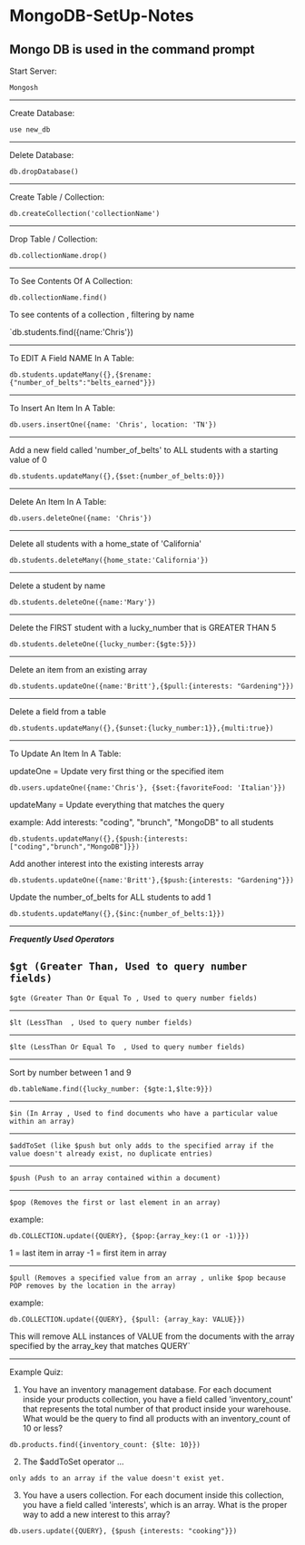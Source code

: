 # MongoDB-SetUp-Notes

Mongo DB is used in the command prompt 
---------------------------------------
Start Server:

`Mongosh`

---------------------------------------

Create Database:

`use new_db`

---------------------------------------

Delete Database:

`db.dropDatabase()`

---------------------------------------

Create Table / Collection:

`db.createCollection('collectionName')`

---------------------------------------

Drop Table / Collection:

`db.collectionName.drop()`

---------------------------------------

To See Contents Of A Collection:

`db.collectionName.find()`

To see contents of a collection , filtering by name

`db.students.find({name:'Chris'})

---------------------------------------


To EDIT A Field NAME In A Table:

`db.students.updateMany({},{$rename:{"number_of_belts":"belts_earned"}})`

---------------------------------------

To Insert An Item In A Table:

`db.users.insertOne({name: 'Chris', location: 'TN'})`

---------------------------------------

Add a new field called 'number_of_belts' to ALL students with a starting value of 0

`db.students.updateMany({},{$set:{number_of_belts:0}})`

---------------------------------------

Delete An Item In A Table:

`db.users.deleteOne({name: 'Chris'})`

---------------------------------------

Delete all students with a home_state of 'California'

`db.students.deleteMany({home_state:'California'})`

---------------------------------------

Delete a student by name

`db.students.deleteOne({name:'Mary'})`

---------------------------------------


Delete the FIRST student with a lucky_number that is GREATER THAN 5

`db.students.deleteOne({lucky_number:{$gte:5}})`

---------------------------------------

Delete an item from an existing array

`db.students.updateOne({name:'Britt'},{$pull:{interests: "Gardening"}})`

---------------------------------------


Delete a field from a table

`db.students.updateMany({},{$unset:{lucky_number:1}},{multi:true})`

---------------------------------------



To Update An Item In A Table:

updateOne = Update very first thing or the specified item

`db.users.updateOne({name:'Chris'}, {$set:{favoriteFood: 'Italian'}})`

updateMany = Update everything that matches the query

example: Add interests: "coding", "brunch", "MongoDB" to all students

`db.students.updateMany({},{$push:{interests:["coding","brunch","MongoDB"]}})`

Add another interest into the existing interests array

`db.students.updateOne({name:'Britt'},{$push:{interests: "Gardening"}})`

Update the number_of_belts for ALL students to add 1

`db.students.updateMany({},{$inc:{number_of_belts:1}})`

---------------------------------------


*****Frequently Used Operators*****

`$gt (Greater Than, Used to query number fields)`
-----------------------------------------------------------------------------------

`$gte (Greater Than Or Equal To , Used to query number fields)`

-----------------------------------------------------------------------------------

`$lt (LessThan  , Used to query number fields)`

-----------------------------------------------------------------------------------

`$lte (LessThan Or Equal To  , Used to query number fields)`

-----------------------------------------------------------------------------------

Sort by number between 1 and 9 

`db.tableName.find({lucky_number: {$gte:1,$lte:9}})`

-----------------------------------------------------------------------------------


`$in (In Array , Used to find documents who have a particular value within an array)`

-----------------------------------------------------------------------------------


`$addToSet (like $push but only adds to the specified array if the value doesn't already exist, no duplicate entries)`

-----------------------------------------------------------------------------------


`$push (Push to an array contained within a document)`

-----------------------------------------------------------------------------------

`$pop (Removes the first or last element in an array)`

example: 

`db.COLLECTION.update({QUERY}, {$pop:{array_key:(1 or -1)}})`

1 = last item in array
-1 = first item in array

-----------------------------------------------------------------------------------

`$pull (Removes a specified value from an array , unlike $pop because POP removes by the location in the array)`

example: 

`db.COLLECTION.update({QUERY}, {$pull: {array_kay: VALUE}})`

This will remove ALL instances of VALUE from the documents with the array specified by the array_key that matches QUERY`


-------------------------------------------------------------------------------------------------------------------------------------------------------

Example Quiz:


1. You have an inventory management database. For each document inside your products collection, you have a field called 'inventory_count' that represents the total number of that product inside your warehouse. What would be the query to find all products with an inventory_count of 10 or less?

`db.products.find({inventory_count: {$lte: 10}})`

2. The $addToSet operator ...

`only adds to an array if the value doesn't exist yet.`

3. You have a users collection. For each document inside this collection, you have a field called 'interests', which is an array. What is the proper way to add a new interest to this array?

`db.users.update({QUERY}, {$push {interests: "cooking"}})`



